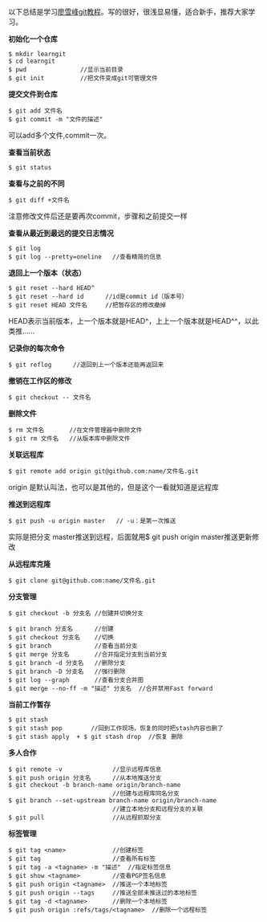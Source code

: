 以下总结是学习[廖雪峰git教程](https://www.liaoxuefeng.com/wiki/0013739516305929606dd18361248578c67b8067c8c017b000)。写的很好，很浅显易懂，适合新手，推荐大家学习。

**初始化一个仓库**
```
$ mkdir learngit
$ cd learngit
$ pwd               //显示当前目录
$ git init          //把文件变成git可管理文件
```
**提交文件到仓库**

```
$ git add 文件名
$ git commit -m "文件的描述"
```
可以add多个文件,commit一次。

**查看当前状态**

```
$ git status
```
**查看与之前的不同**

```
$ git diff +文件名
```
注意修改文件后还是要再次commit，步骤和之前提交一样

**查看从最近到最远的提交日志情况**

```
$ git log
$ git log --pretty=oneline   //查看精简的信息
```
**退回上一个版本（状态）**

```
$ git reset --hard HEAD^   
$ git reset --hard id      //id是commit id（版本号）
$ git reset HEAD 文件名     //把暂存区的修改撤掉
```
HEAD表示当前版本，上一个版本就是HEAD^，上上一个版本就是HEAD^^，以此类推......

**记录你的每次命令**

```
$ git reflog      //退回到上一个版本还能再返回来
```

**撤销在工作区的修改**

```
$ git checkout -- 文件名
```
**删除文件**

```
$ rm 文件名       //在文件管理器中删除文件
$ git rm 文件名   //从版本库中删除文件
```
**关联远程库**
```
$ git remote add origin git@github.com:name/文件名.git
```
origin 是默认叫法，也可以是其他的，但是这个一看就知道是远程库

**推送到远程库**

```
$ git push -u origin master   // -u：是第一次推送
```
实际是把分支 master推送到远程，后面就用$ git push  origin master推送更新修改

**从远程库克隆**
```
$ git clone git@github.com:name/文件名.git
```
**分支管理**

```
$ git checkout -b 分支名 //创建并切换分支

$ git branch 分支名      //创建
$ git checkout 分支名    //切换
$ git branch            //查看当前分支
$ git merge 分支名       //合并指定分支到当前分支
$ git branch -d 分支名   //删除分支
$ git branch -D 分支名   //强行删除
$ git log --graph       //查看分支合并图
$ git merge --no-ff -m "描述" 分支名  //合并禁用Fast forward
```
**当前工作暂存**
```
$ git stash  
$ git stash pop        //回到工作现场，恢复的同时把stash内容也删了
$ git stash apply  + $ git stash drop  //恢复 删除 
```
**多人合作**
```
$ git remote -v              //显示远程库信息
$ git push origin 分支名      //从本地推送分支
$ git checkout -b branch-name origin/branch-name  
                             //创建与远程库同名分支
$ git branch --set-upstream branch-name origin/branch-name
                             //建立本地分支和远程分支的关联
$ git pull                   //从远程抓取分支
```
**标签管理**

```
$ git tag <name>             //创建标签
$ git tag                    //查看所有标签
$ git tag -a <tagname> -m "描述"  //指定标签信息
$ git show <tagname>         //查看PGP签名信息
$ git push origin <tagname>  //推送一个本地标签
$ git push origin --tags     //推送全部未推送过的本地标签
$ git tag -d <tagname>       //删除一个本地标签
$ git push origin :refs/tags/<tagname>  //删除一个远程标签
```    

